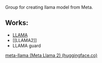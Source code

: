 Group for creating llama model from Meta.

## Works:
- [LLAMA](https://arxiv.org/abs/2302.13971)
- [[LLAMA2]]
- LLAMA guard

[meta-llama (Meta Llama 2) (huggingface.co)](https://huggingface.co/meta-llama)